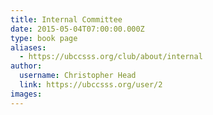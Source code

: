 ```yaml
---
title: Internal Committee 
date: 2015-05-04T07:00:00.000Z
type: book page
aliases:
  - https://ubccsss.org/club/about/internal
author:
  username: Christopher Head
  link: https://ubccsss.org/user/2
images:
---
```


